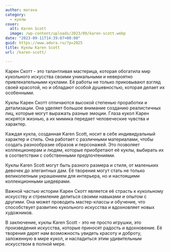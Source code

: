 ```yaml
---
author: morava
category:
  - куклы
cover:
  alt: Karen Scott
  image: /wp-content/uploads/2023/09/karen-scott.webp
date: "2023-09-11T14:39:07+00:00"
guid: https://www.adora.ru/?p=2025
title: Куклы Karen Scott
url: /karen-scott/

---
```

Карен Скотт \- это талантливая мастерица, которая обогатила мир кукольного искусства своими уникальными и невероятно привлекательными куклами. Её работы не только приковывают взгляд своей красотой, но и обладают особой душевностью, которая делает их особенными.

Куклы Карен Скотт отличаются высокой степенью проработки и детализации. Она уделяет большое внимание созданию реалистичных лиц, которые могут выражать разные эмоции. Глаза кукол Карен искрятся жизнью, а их мимика передает человеческие чувства и характер.

Каждая кукла, созданная Karen Scott, носит в себе индивидуальный характер и стиль. Она работает с различными материалами, чтобы создать разнообразие образов и персонажей. Это позволяет коллекционерам и людям, которые приобретают её куклы, выбирать их в соответствии с собственными предпочтениями.

Куклы Karen Scott могут быть разного размера и стиля, от маленьких девочек до элегантных дам. Её творения могут стать не только великолепным украшением для интерьера, но и настоящими коллекционными шедеврами.

Важной частью истории Карен Скотт является её страсть к кукольному искусству и стремление делиться своими навыками и опытом с другими. Она может проводить мастер-классы и обучение, что способствует развитию кукольного искусства и вдохновляет новых художников.

В заключение, куклы Karen Scott - это не просто игрушки, это произведения искусства, которые приносят радость и вдохновение. Её творения дарят нам возможность увидеть красоту и доброту, заложенную в мире кукол, и насладиться этим удивительным искусством в полной мере.
